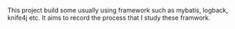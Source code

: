 This project build some usually using framework such as mybatis, logback, knife4j etc. 
It aims to record the process that I study these framwork.
